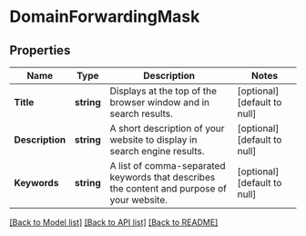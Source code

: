 # DomainForwardingMask

## Properties
Name | Type | Description | Notes
------------ | ------------- | ------------- | -------------
**Title** | **string** | Displays at the top of the browser window and in search results. | [optional] [default to null]
**Description** | **string** | A short description of your website to display in search engine results. | [optional] [default to null]
**Keywords** | **string** | A list of comma-separated keywords that describes the content and purpose of your website. | [optional] [default to null]

[[Back to Model list]](../README.md#documentation-for-models) [[Back to API list]](../README.md#documentation-for-api-endpoints) [[Back to README]](../README.md)


